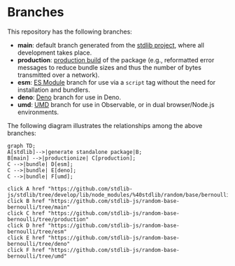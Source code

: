 <!--

@license Apache-2.0

Copyright (c) 2022 The Stdlib Authors.

Licensed under the Apache License, Version 2.0 (the "License");
you may not use this file except in compliance with the License.
You may obtain a copy of the License at

    http://www.apache.org/licenses/LICENSE-2.0

Unless required by applicable law or agreed to in writing, software
distributed under the License is distributed on an "AS IS" BASIS,
WITHOUT WARRANTIES OR CONDITIONS OF ANY KIND, either express or implied.
See the License for the specific language governing permissions and
limitations under the License.

-->

# Branches

This repository has the following branches:

-   **main**: default branch generated from the [stdlib project][stdlib-url], where all development takes place.
-   **production**: [production build][production-url] of the package (e.g., reformatted error messages to reduce bundle sizes and thus the number of bytes transmitted over a network).
-   **esm**: [ES Module][esm-url] branch for use via a `script` tag without the need for installation and bundlers.
-   **deno**: [Deno][deno-url] branch for use in Deno.
-   **umd**: [UMD][umd-url] branch for use in Observable, or in dual browser/Node.js environments.

The following diagram illustrates the relationships among the above branches:

```mermaid
graph TD;
A[stdlib]-->|generate standalone package|B;
B[main] -->|productionize| C[production];
C -->|bundle| D[esm];
C -->|bundle| E[deno];
C -->|bundle| F[umd];

click A href "https://github.com/stdlib-js/stdlib/tree/develop/lib/node_modules/%40stdlib/random/base/bernoulli"
click B href "https://github.com/stdlib-js/random-base-bernoulli/tree/main"
click C href "https://github.com/stdlib-js/random-base-bernoulli/tree/production"
click D href "https://github.com/stdlib-js/random-base-bernoulli/tree/esm"
click E href "https://github.com/stdlib-js/random-base-bernoulli/tree/deno"
click F href "https://github.com/stdlib-js/random-base-bernoulli/tree/umd"
```

[stdlib-url]: https://github.com/stdlib-js/stdlib/tree/develop/lib/node_modules/%40stdlib/random/base/bernoulli
[production-url]: https://github.com/stdlib-js/random-base-bernoulli/tree/production
[deno-url]: https://github.com/stdlib-js/random-base-bernoulli/tree/deno
[umd-url]: https://github.com/stdlib-js/random-base-bernoulli/tree/umd
[esm-url]: https://github.com/stdlib-js/random-base-bernoulli/tree/esm